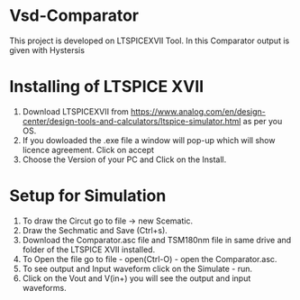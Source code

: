 # Vsd-Comparator
This project is developed on LTSPICEXVII Tool. In this Comparator output is given with Hystersis

# Installing of LTSPICE XVII
1. Download LTSPICEXVII from https://www.analog.com/en/design-center/design-tools-and-calculators/ltspice-simulator.html as per you OS.
2. If you dowloaded the .exe  file a window will pop-up which will show licence agreement. Click on accept 
3. Choose the Version of your PC and Click on the Install.

# Setup for Simulation
1. To draw the Circut go to file -> new Scematic.
2. Draw the Sechmatic and Save (Ctrl+s).
3. Download the Comparator.asc file and TSM180nm file in same drive and folder of the LTSPICE XVII installed.
4. To Open the file go to file - open(Ctrl-O) - open the Comparator.asc.
5. To see output and Input waveform click on the Simulate - run.
6. Click on the Vout and V(in+) you will see the output and input waveforms.
